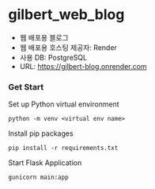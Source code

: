 # gilbert_web_blog
- 웹 배포용 블로그
- 웹 배포용 호스팅 제공자: Render
- 사용 DB: PostgreSQL
- URL: https://gilbert-blog.onrender.com
### Get Start
Set up Python virtual environment
```
python -m venv <virtual env name>
```

Install pip packages
```
pip install -r requirements.txt
```

Start Flask Application
```
gunicorn main:app
```
